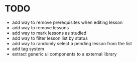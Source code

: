 # TODO

- add way to remove prerequisites when editing lesson
- add way to remove lessons
- add way to mark lessons as studied
- add way to filter lesson list by status
- add way to randomly select a pending lesson from the list
- add tag system
- extract generic ui components to a external library
